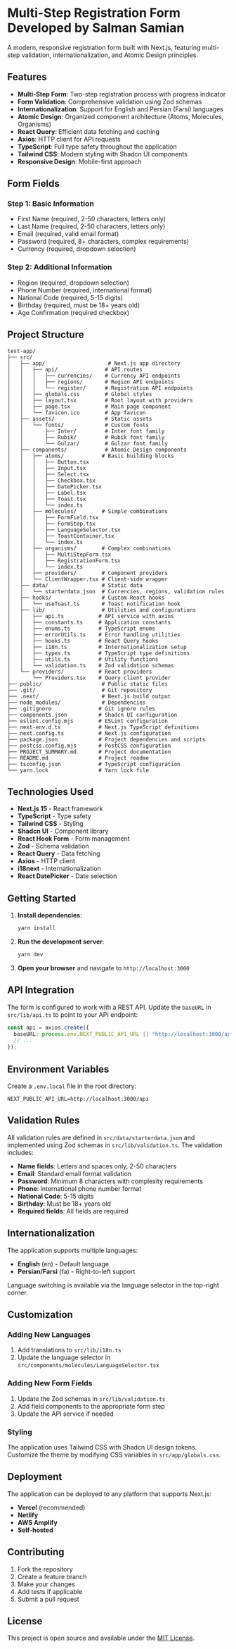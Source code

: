 # Multi-Step Registration Form Developed by Salman Samian

A modern, responsive registration form built with Next.js, featuring multi-step validation, internationalization, and Atomic Design principles.

## Features

- **Multi-Step Form**: Two-step registration process with progress indicator
- **Form Validation**: Comprehensive validation using Zod schemas
- **Internationalization**: Support for English and Persian (Farsi) languages
- **Atomic Design**: Organized component architecture (Atoms, Molecules, Organisms)
- **React Query**: Efficient data fetching and caching
- **Axios**: HTTP client for API requests
- **TypeScript**: Full type safety throughout the application
- **Tailwind CSS**: Modern styling with Shadcn UI components
- **Responsive Design**: Mobile-first approach

## Form Fields

### Step 1: Basic Information

- First Name (required, 2-50 characters, letters only)
- Last Name (required, 2-50 characters, letters only)
- Email (required, valid email format)
- Password (required, 8+ characters, complex requirements)
- Currency (required, dropdown selection)

### Step 2: Additional Information

- Region (required, dropdown selection)
- Phone Number (required, international format)
- National Code (required, 5-15 digits)
- Birthday (required, must be 18+ years old)
- Age Confirmation (required checkbox)

## Project Structure

```
test-app/
├── src/
│   ├── app/                    # Next.js app directory
│   │   ├── api/               # API routes
│   │   │   ├── currencies/    # Currency API endpoints
│   │   │   ├── regions/       # Region API endpoints
│   │   │   └── register/      # Registration API endpoints
│   │   ├── globals.css        # Global styles
│   │   ├── layout.tsx         # Root layout with providers
│   │   ├── page.tsx           # Main page component
│   │   └── favicon.ico        # App favicon
│   ├── assets/                # Static assets
│   │   └── fonts/             # Custom fonts
│   │       ├── Inter/         # Inter font family
│   │       ├── Rubik/         # Rubik font family
│   │       └── Gulzar/        # Gulzar font family
│   ├── components/            # Atomic Design components
│   │   ├── atoms/            # Basic building blocks
│   │   │   ├── Button.tsx
│   │   │   ├── Input.tsx
│   │   │   ├── Select.tsx
│   │   │   ├── Checkbox.tsx
│   │   │   ├── DatePicker.tsx
│   │   │   ├── Label.tsx
│   │   │   ├── Toast.tsx
│   │   │   └── index.ts
│   │   ├── molecules/        # Simple combinations
│   │   │   ├── FormField.tsx
│   │   │   ├── FormStep.tsx
│   │   │   ├── LanguageSelector.tsx
│   │   │   ├── ToastContainer.tsx
│   │   │   └── index.ts
│   │   ├── organisms/        # Complex combinations
│   │   │   ├── MultiStepForm.tsx
│   │   │   ├── RegistrationForm.tsx
│   │   │   └── index.ts
│   │   ├── providers/        # Component providers
│   │   └── ClientWrapper.tsx # Client-side wrapper
│   ├── data/                 # Static data
│   │   └── starterdata.json  # Currencies, regions, validation rules
│   ├── hooks/                # Custom React hooks
│   │   └── useToast.ts       # Toast notification hook
│   ├── lib/                  # Utilities and configurations
│   │   ├── api.ts           # API service with axios
│   │   ├── constants.ts     # Application constants
│   │   ├── enums.ts         # TypeScript enums
│   │   ├── errorUtils.ts    # Error handling utilities
│   │   ├── hooks.ts         # React Query hooks
│   │   ├── i18n.ts          # Internationalization setup
│   │   ├── types.ts         # TypeScript type definitions
│   │   ├── utils.ts         # Utility functions
│   │   └── validation.ts    # Zod validation schemas
│   └── providers/           # React providers
│       └── Providers.tsx    # Query client provider
├── public/                   # Public static files
├── .git/                     # Git repository
├── .next/                    # Next.js build output
├── node_modules/             # Dependencies
├── .gitignore               # Git ignore rules
├── components.json          # Shadcn UI configuration
├── eslint.config.mjs        # ESLint configuration
├── next-env.d.ts            # Next.js TypeScript definitions
├── next.config.ts           # Next.js configuration
├── package.json             # Project dependencies and scripts
├── postcss.config.mjs       # PostCSS configuration
├── PROJECT_SUMMARY.md       # Project documentation
├── README.md                # Project readme
├── tsconfig.json            # TypeScript configuration
└── yarn.lock                # Yarn lock file
```

## Technologies Used

- **Next.js 15** - React framework
- **TypeScript** - Type safety
- **Tailwind CSS** - Styling
- **Shadcn UI** - Component library
- **React Hook Form** - Form management
- **Zod** - Schema validation
- **React Query** - Data fetching
- **Axios** - HTTP client
- **i18next** - Internationalization
- **React DatePicker** - Date selection

## Getting Started

1. **Install dependencies**:

   ```bash
   yarn install
   ```

2. **Run the development server**:

   ```bash
   yarn dev
   ```

3. **Open your browser** and navigate to `http://localhost:3000`

## API Integration

The form is configured to work with a REST API. Update the `baseURL` in `src/lib/api.ts` to point to your API endpoint:

```typescript
const api = axios.create({
  baseURL: process.env.NEXT_PUBLIC_API_URL || "http://localhost:3000/api",
  // ...
});
```

## Environment Variables

Create a `.env.local` file in the root directory:

```env
NEXT_PUBLIC_API_URL=http://localhost:3000/api
```

## Validation Rules

All validation rules are defined in `src/data/starterdata.json` and implemented using Zod schemas in `src/lib/validation.ts`. The validation includes:

- **Name fields**: Letters and spaces only, 2-50 characters
- **Email**: Standard email format validation
- **Password**: Minimum 8 characters with complexity requirements
- **Phone**: International phone number format
- **National Code**: 5-15 digits
- **Birthday**: Must be 18+ years old
- **Required fields**: All fields are required

## Internationalization

The application supports multiple languages:

- **English** (en) - Default language
- **Persian/Farsi** (fa) - Right-to-left support

Language switching is available via the language selector in the top-right corner.

## Customization

### Adding New Languages

1. Add translations to `src/lib/i18n.ts`
2. Update the language selector in `src/components/molecules/LanguageSelector.tsx`

### Adding New Form Fields

1. Update the Zod schemas in `src/lib/validation.ts`
2. Add field components to the appropriate form step
3. Update the API service if needed

### Styling

The application uses Tailwind CSS with Shadcn UI design tokens. Customize the theme by modifying CSS variables in `src/app/globals.css`.

## Deployment

The application can be deployed to any platform that supports Next.js:

- **Vercel** (recommended)
- **Netlify**
- **AWS Amplify**
- **Self-hosted**

## Contributing

1. Fork the repository
2. Create a feature branch
3. Make your changes
4. Add tests if applicable
5. Submit a pull request

## License

This project is open source and available under the [MIT License](LICENSE).
